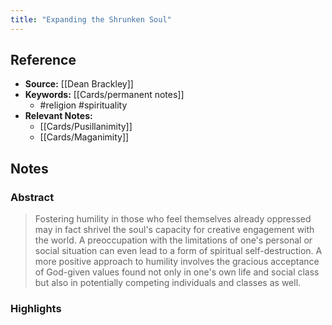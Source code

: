 ```yaml
---
title: "Expanding the Shrunken Soul"
---
```

## Reference
- **Source:** [[Dean Brackley]]
- **Keywords:** [[Cards/permanent notes]]
	- #religion #spirituality 
- **Relevant Notes:** 
	- [[Cards/Pusillanimity]]
	- [[Cards/Maganimity]]

## Notes
### Abstract
> Fostering humility in those who feel themselves already oppressed may in fact shrivel the soul's capacity for creative engagement with the world. A preoccupation with the limitations of one's personal or social situation can even lead to a form of spiritual self-destruction. A more positive approach to humility involves the gracious acceptance of God-given values found not only in one's own life and social class but also in potentially competing individuals and classes as well.

### Highlights
